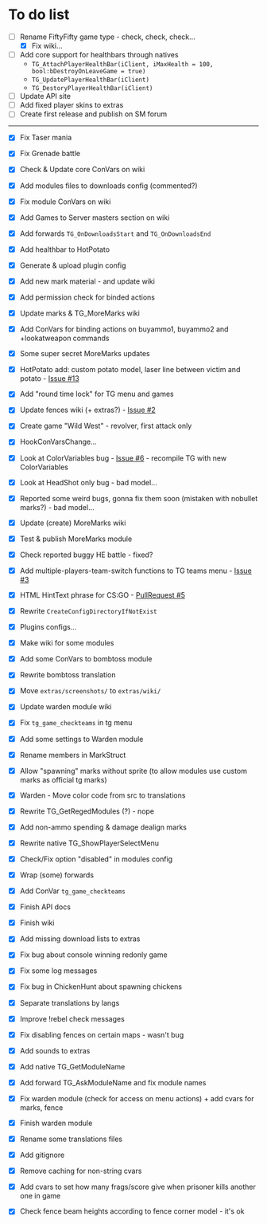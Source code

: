 To do list
==========

- [ ] Rename FiftyFifty game type - check, check, check...
  - [x] Fix wiki...
- [ ] Add core support for healthbars through natives
  - `TG_AttachPlayerHealthBar(iClient, iMaxHealth = 100, bool:bDestroyOnLeaveGame = true)`
  - `TG_UpdatePlayerHealthBar(iClient)`
  - `TG_DestoryPlayerHealthBar(iClient)`
- [ ] Update API site
- [ ] Add fixed player skins to extras
- [ ] Create first release and publish on SM forum

---

- [x] Fix Taser mania
- [x] Fix Grenade battle
- [x] Check & Update core ConVars on wiki
- [x] Add modules files to downloads config (commented?)
- [x] Fix module ConVars on wiki
- [x] Add Games to Server masters section on wiki
- [x] Add forwards `TG_OnDownloadsStart` and `TG_OnDownloadsEnd`
- [x] Add healthbar to HotPotato
- [x] Generate & upload plugin config
- [x] Add new mark material - and update wiki
- [x] Add permission check for binded actions
- [x] Update marks & TG_MoreMarks wiki
- [x] Add ConVars for binding actions on buyammo1, buyammo2 and +lookatweapon commands
- [x] Some super secret MoreMarks updates
- [x] HotPotato add: custom potato model, laser line between victim and potato - [Issue #13](https://github.com/KissLick/TeamGames/issues/13)
- [x] Add "round time lock" for TG menu and games
- [x] Update fences wiki (+ extras?) - [Issue #2](https://github.com/KissLick/TeamGames/issues/2)
- [x] Create game "Wild West" - revolver, first attack only
- [x] HookConVarsChange...
- [x] Look at ColorVariables bug - [Issue #6](https://github.com/KissLick/TeamGames/issues/6) - recompile TG with new ColorVariables
- [x] Look at HeadShot only bug - bad model...
- [X] Reported some weird bugs, gonna fix them soon (mistaken with nobullet marks?) - bad model...
- [x] Update (create) MoreMarks wiki
- [x] Test & publish MoreMarks module
- [x] Check reported buggy HE battle - fixed?
- [x] Add multiple-players-team-switch functions to TG teams menu - [Issue #3](https://github.com/KissLick/TeamGames/issues/3)
- [x] HTML HintText phrase for CS:GO - [PullRequest #5](https://github.com/KissLick/TeamGames/pull/5)
- [x] Rewrite `CreateConfigDirectoryIfNotExist`
- [x] Plugins configs...
- [x] Make wiki for some modules
- [x] Add some ConVars to bombtoss module
- [x] Rewrite bombtoss translation
- [x] Move `extras/screenshots/` to `extras/wiki/`
- [x] Update warden module wiki
- [x] Fix `tg_game_checkteams` in tg menu
- [x] Add some settings to Warden module
- [x] Rename members in MarkStruct
- [x] Allow "spawning" marks without sprite (to allow modules use custom marks as official tg marks)
- [x] Warden - Move color code from src to translations
- [x] Rewrite TG_GetRegedModules (?) - nope
- [x] Add non-ammo spending & damage dealign marks
- [x] Rewrite native TG_ShowPlayerSelectMenu
- [x] Check/Fix option "disabled" in modules config
- [x] Wrap (some) forwards
- [x] Add ConVar `tg_game_checkteams`
- [x] Finish API docs
- [x] Finish wiki
- [x] Add missing download lists to extras
- [x] Fix bug about console winning redonly game
- [x] Fix some log messages
- [x] Fix bug in ChickenHunt about spawning chickens
- [x] Separate translations by langs
- [x] Improve !rebel check messages
- [x] Fix disabling fences on certain maps - wasn't bug
- [x] Add sounds to extras
- [x] Add native TG_GetModuleName
- [x] Add forward TG_AskModuleName and fix module names
- [x] Fix warden module (check for access on menu actions) + add cvars for marks, fence
- [x] Finish warden module
- [x] Rename some translations files
- [x] Add gitignore
- [x] Remove caching for non-string cvars
- [x] Add cvars to set how many frags/score give when prisoner kills another one in game
- [x] Check fence beam heights according to fence corner model - it's ok

